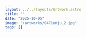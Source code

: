 ```yaml
---
layout: ../../layouts/Artwork.astro
title: ""
date: "2025-10-05"
image: "/artworks/0471enju_2.jpg"
tags: []
---
```


